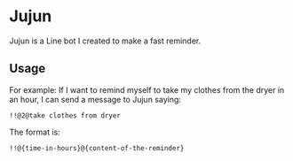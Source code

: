 # Jujun

Jujun is a Line bot I created to make a fast reminder.

## Usage

For example: If I want to remind myself to take my clothes from the dryer in an hour, I can send a message to Jujun saying:

```
!!@2@take clothes from dryer
```

The format is:

```
!!@{time-in-hours}@{content-of-the-reminder}
```
